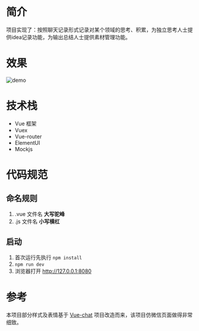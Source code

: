 # 简介

项目实现了：按照聊天记录形式记录对某个领域的思考、积累，为独立思考人士提供idea记录功能，为输出总结人士提供素材管理功能。

# 效果
![demo](https://dlx-export.oss-cn-hangzhou.aliyuncs.com/690582987019911168_企业微信截图_15846891484652.png)

# 技术栈

- Vue 框架
- Vuex
- Vue-router
- ElementUI
- Mockjs

# 代码规范

## 命名规则

1. .vue 文件名 **大写驼峰**
2. .js 文件名 **小写横杠**

## 启动

1. 首次运行先执行 `npm install`
2. `npm run dev`
3. 浏览器打开 http://127.0.0.1:8080

# 参考

本项目部分样式及表情基于 [Vue-chat](https://github.com/han960619/Vue-chat) 项目改造而来，该项目仿微信页面做得非常细致。

